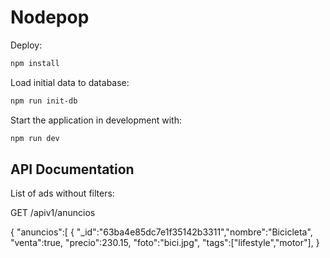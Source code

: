 # Nodepop

Deploy:

```sh 
npm install
```

Load initial data to database:
```sh 
npm run init-db
```

Start the application in development with:

```sh
npm run dev
```

## API Documentation

List of ads without filters:

GET /apiv1/anuncios

{
    "anuncios":[
        {
            "_id":"63ba4e85dc7e1f35142b3311","nombre":"Bicicleta",
            "venta":true,
            "precio":230.15,
            "foto":"bici.jpg",
            "tags":["lifestyle","motor"],
            }